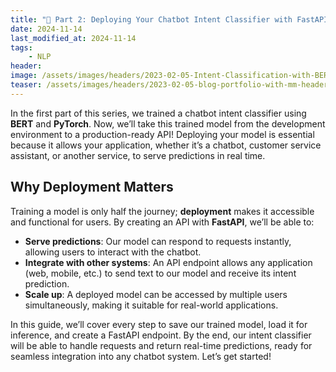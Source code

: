 ```yaml
---
title: "🚀 Part 2: Deploying Your Chatbot Intent Classifier with FastAPI and PyTorch"
date: 2024-11-14
last_modified_at: 2024-11-14
tags:
    - NLP
header:
image: /assets/images/headers/2023-02-05-Intent-Classification-with-BERT.png
teaser: /assets/images/headers/2023-02-05-blog-portfolio-with-mm-header.jpg
---
```


In the first part of this series, we trained a chatbot intent classifier using **BERT** and **PyTorch**. Now, we’ll take this trained model from the development environment to a production-ready API! Deploying your model is essential because it allows your application, whether it’s a chatbot, customer service assistant, or another service, to serve predictions in real time.

## Why Deployment Matters

Training a model is only half the journey; **deployment** makes it accessible and functional for users. By creating an API with **FastAPI**, we’ll be able to:
- **Serve predictions**: Our model can respond to requests instantly, allowing users to interact with the chatbot.
- **Integrate with other systems**: An API endpoint allows any application (web, mobile, etc.) to send text to our model and receive its intent prediction.
- **Scale up**: A deployed model can be accessed by multiple users simultaneously, making it suitable for real-world applications.

In this guide, we’ll cover every step to save our trained model, load it for inference, and create a FastAPI endpoint. By the end, our intent classifier will be able to handle requests and return real-time predictions, ready for seamless integration into any chatbot system. Let’s get started!
